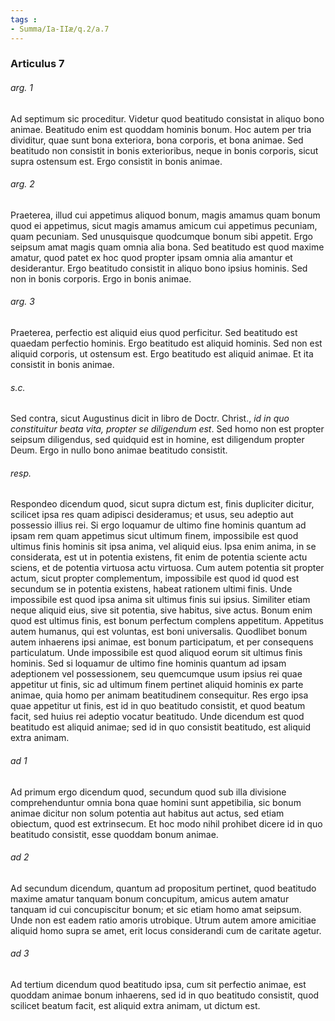 ```yaml
---
tags : 
- Summa/Ia-IIæ/q.2/a.7
---
```


### Articulus 7

###### arg. 1
Ad septimum sic proceditur. Videtur quod beatitudo consistat in aliquo bono animae. Beatitudo enim est quoddam hominis bonum. Hoc autem per tria dividitur, quae sunt bona exteriora, bona corporis, et bona animae. Sed beatitudo non consistit in bonis exterioribus, neque in bonis corporis, sicut supra ostensum est. Ergo consistit in bonis animae.

###### arg. 2
Praeterea, illud cui appetimus aliquod bonum, magis amamus quam bonum quod ei appetimus, sicut magis amamus amicum cui appetimus pecuniam, quam pecuniam. Sed unusquisque quodcumque bonum sibi appetit. Ergo seipsum amat magis quam omnia alia bona. Sed beatitudo est quod maxime amatur, quod patet ex hoc quod propter ipsam omnia alia amantur et desiderantur. Ergo beatitudo consistit in aliquo bono ipsius hominis. Sed non in bonis corporis. Ergo in bonis animae.

###### arg. 3
Praeterea, perfectio est aliquid eius quod perficitur. Sed beatitudo est quaedam perfectio hominis. Ergo beatitudo est aliquid hominis. Sed non est aliquid corporis, ut ostensum est. Ergo beatitudo est aliquid animae. Et ita consistit in bonis animae.

###### s.c.
Sed contra, sicut Augustinus dicit in libro de Doctr. Christ., *id in quo constituitur beata vita, propter se diligendum est*. Sed homo non est propter seipsum diligendus, sed quidquid est in homine, est diligendum propter Deum. Ergo in nullo bono animae beatitudo consistit.

###### resp.
Respondeo dicendum quod, sicut supra dictum est, finis dupliciter dicitur, scilicet ipsa res quam adipisci desideramus; et usus, seu adeptio aut possessio illius rei. Si ergo loquamur de ultimo fine hominis quantum ad ipsam rem quam appetimus sicut ultimum finem, impossibile est quod ultimus finis hominis sit ipsa anima, vel aliquid eius. Ipsa enim anima, in se considerata, est ut in potentia existens, fit enim de potentia sciente actu sciens, et de potentia virtuosa actu virtuosa. Cum autem potentia sit propter actum, sicut propter complementum, impossibile est quod id quod est secundum se in potentia existens, habeat rationem ultimi finis. Unde impossibile est quod ipsa anima sit ultimus finis sui ipsius. Similiter etiam neque aliquid eius, sive sit potentia, sive habitus, sive actus. Bonum enim quod est ultimus finis, est bonum perfectum complens appetitum. Appetitus autem humanus, qui est voluntas, est boni universalis. Quodlibet bonum autem inhaerens ipsi animae, est bonum participatum, et per consequens particulatum. Unde impossibile est quod aliquod eorum sit ultimus finis hominis. Sed si loquamur de ultimo fine hominis quantum ad ipsam adeptionem vel possessionem, seu quemcumque usum ipsius rei quae appetitur ut finis, sic ad ultimum finem pertinet aliquid hominis ex parte animae, quia homo per animam beatitudinem consequitur. Res ergo ipsa quae appetitur ut finis, est id in quo beatitudo consistit, et quod beatum facit, sed huius rei adeptio vocatur beatitudo. Unde dicendum est quod beatitudo est aliquid animae; sed id in quo consistit beatitudo, est aliquid extra animam.

###### ad 1
Ad primum ergo dicendum quod, secundum quod sub illa divisione comprehenduntur omnia bona quae homini sunt appetibilia, sic bonum animae dicitur non solum potentia aut habitus aut actus, sed etiam obiectum, quod est extrinsecum. Et hoc modo nihil prohibet dicere id in quo beatitudo consistit, esse quoddam bonum animae.

###### ad 2
Ad secundum dicendum, quantum ad propositum pertinet, quod beatitudo maxime amatur tanquam bonum concupitum, amicus autem amatur tanquam id cui concupiscitur bonum; et sic etiam homo amat seipsum. Unde non est eadem ratio amoris utrobique. Utrum autem amore amicitiae aliquid homo supra se amet, erit locus considerandi cum de caritate agetur.

###### ad 3
Ad tertium dicendum quod beatitudo ipsa, cum sit perfectio animae, est quoddam animae bonum inhaerens, sed id in quo beatitudo consistit, quod scilicet beatum facit, est aliquid extra animam, ut dictum est.

